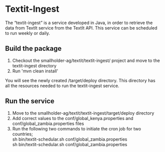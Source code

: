 Textit-Ingest
========

The “textit-ingest” is a service developed in Java, in order to retrieve the data from TextIt service from the TextIt API. This service can be scheduled to run weekly or daily.

Build the package
-----------------

1. Checkout the smallholder-ag/textit/textit-ingest/ project and move to the textit-ingest directory
2. Run 'mvn clean install'

You will see the newly created /target/deploy directory. This directory has all the resources needed to run the textit-ingest service.
 
Run the service
---------------
 
1. Move to the smallholder-ag/textit/textit-ingest/target/deploy directory
2. Add correct values to the conf/global_kenya.properties and conf/global_zambia.properties files
3. Run the following two commands to initiate the cron job for two countries;</br>
  sh bin/textit-schedular.sh conf/global_zambia.properties</br>
  sh bin/textit-schedular.sh conf/global_zambia.properties</br>
 
  
